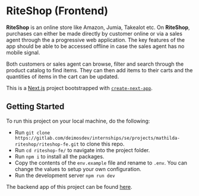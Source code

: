 # RiteShop (Frontend)

**RiteShop** is an online store like Amazon, Jumia, Takealot etc. On **RiteShop**, purchases can either be made directly by customer online or via a sales agent through the a progressive web application. The key features of the app should be able to be accessed offline in case the sales agent has no mobile signal.

Both customers or sales agent can browse, filter and search through the product catalog to find items. They can then add items to their carts and the quantities of items in the cart can be updated. 

This is a [Next.js](https://nextjs.org/) project bootstrapped with [`create-next-app`](https://github.com/vercel/next.js/tree/canary/packages/create-next-app).

## Getting Started

To run this project on your local machine, do the following:

- Run `git clone https://gitlab.com/deimosdev/internships/se/projects/mathilda-riteshop/riteshop-fe.git` to clone this repo.
- Run `cd riteshop-fe/` to navigate into the project folder.
- Run `npm i` to install all the packages.
- Copy the contents of the `env.example` file and rename to `.env`. You can change the values to setup your own configuration.
- Run the development server `npm run dev`

The backend app of this project can be found [here](https://gitlab.com/deimosdev/internships/se/projects/mathilda-riteshop/riteshop-be).
